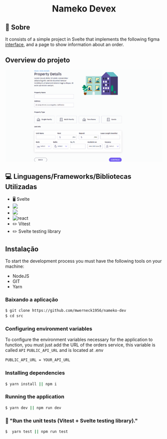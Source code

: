 <h1 align ='center' > Nameko Devex </h1>

## 🔖 Sobre

It consists of a simple project in Svelte that implements the following figma [interface](https://www.figma.com/file/DSl3CRb0uW5hyIUNE0rWPK/nameko-devex?node-id=0:1), and a page to show information about an order.

## Overview do projeto

![Mobile](https://github.com/mwerneck1956/nameko-dev/blob/main/Svelte.gif)

## 💻 Linguagens/Frameworks/Bibliotecas Utilizadas

- 🖥️ Svelte
- <img src = 'https://badges.aleen42.com/src/tailwindcss.svg' />
- <img src = 'https://badges.aleen42.com/src/typescript.svg'>
- <img alt = 'react' src = "https://badges.aleen42.com/src/react.svg">
- ✏️ Vitest
- ✏️ Svelte testing library

## Instalação

To start the development process you must have the following tools on your machine:

- NodeJS
- GIT
- Yarn

### Baixando a aplicação

```bash
$ git clone https://github.com/mwerneck1956/nameko-dev
$ cd src
```

### Configuring environment variables

To configure the environment variables necessary for the application to function, you must just add the URL of the orders service, this variable is called `API` `PUBLIC_API_URL` and is located at .env

```bash
PUBLIC_API_URL = YOUR_API_URL
```

### Installing dependencies

```bash
$ yarn install || npm i
```

### Running the application

```bash
$ yarn dev || npm run dev
```

### 🧪 "Run the unit tests (Vitest + Svelte testing library)."

```bash
$  yarn test || npm run test
```
